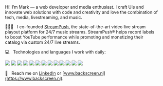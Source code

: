 Hi! I’m Mark &mdash; a web developer and media enthusiast. I craft UIs and innovate web solutions with code and creativity and love the combination of tech, media, livestreaming, and music.

👨🏼‍💻 &nbsp;&nbsp;I co-founded [StreamPush](https://streampush.co/), the state-of-the-art video live stream playout platform for 24/7 music streams. StreamPush® helps record labels to boost YouTube performance while promoting and monetizing their catalog via custom 24/7 live streams.

💻 &nbsp;&nbsp;Technologies and languages I work with daily:

![](https://img.shields.io/badge/-Github-informational?style=flat&logo=github&logoColor=white&color=539bf5)
![](https://img.shields.io/badge/-PHP-informational?style=flat&logo=php&logoColor=white&color=539bf5)
![](https://img.shields.io/badge/-Nodejs-informational?style=flat&logo=nodedotjs&logoColor=white&color=539bf5)
![](https://img.shields.io/badge/-SQL-informational?style=flat&logo=postgresql&logoColor=white&color=539bf5)
![](https://img.shields.io/badge/-CSS3-informational?style=flat&logo=css3&logoColor=white&color=539bf5)
![](https://img.shields.io/badge/-WordPress-informational?style=flat&logo=wordpress&logoColor=white&color=539bf5)
![](https://img.shields.io/badge/-Linear-informational?style=flat&logo=linear&logoColor=white&color=539bf5)
![](https://img.shields.io/badge/-YouTube-informational?style=flat&logo=youtube&logoColor=white&color=539bf5)
![](https://img.shields.io/badge/-Spotify-informational?style=flat&logo=spotify&logoColor=white&color=539bf5)
![](https://img.shields.io/badge/-npm-informational?style=flat&logo=npm&logoColor=white&color=539bf5)
![](https://img.shields.io/badge/-Apache-informational?style=flat&logo=apache&logoColor=white&color=539bf5)
![](https://img.shields.io/badge/-SublimeText-informational?style=flat&logo=sublimetext&logoColor=white&color=539bf5)
![](https://img.shields.io/badge/-LinkedIn-informational?style=flat&logo=linkedin&logoColor=white&color=539bf5)

📮 &nbsp;&nbsp;Reach me on [LinkedIn](https://www.linkedin.com/in/markjongkind/) or [www.backscreen.nl](https://www.backscreen.nl).
